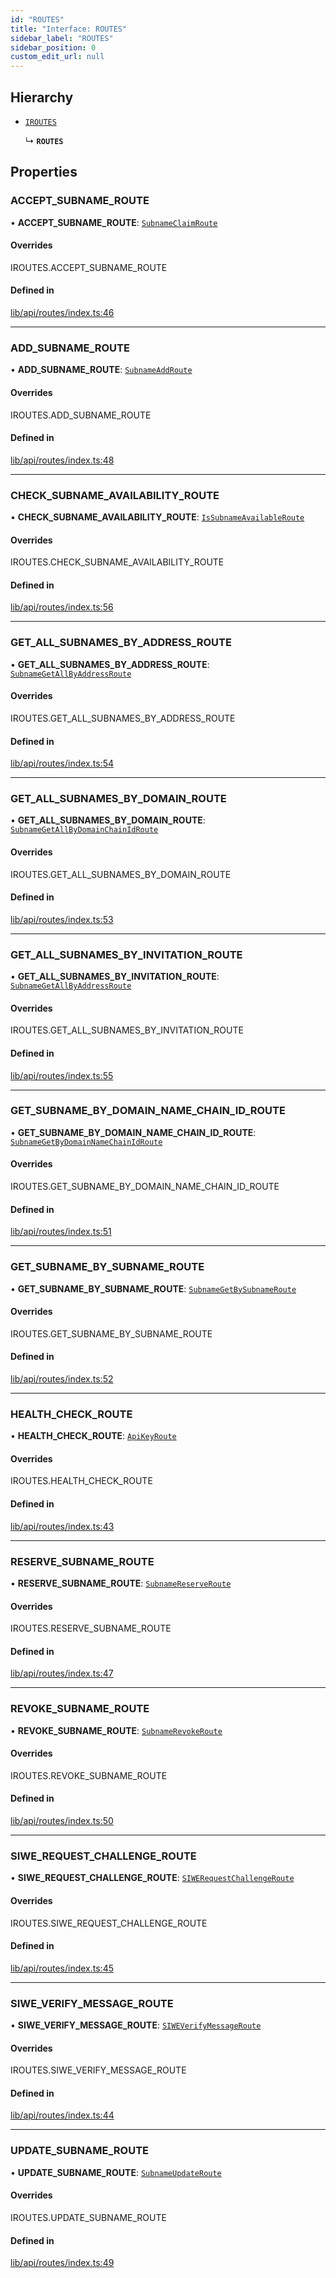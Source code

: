 ```yaml
---
id: "ROUTES"
title: "Interface: ROUTES"
sidebar_label: "ROUTES"
sidebar_position: 0
custom_edit_url: null
---
```


## Hierarchy

- [`IROUTES`](../modules.md#iroutes)

  ↳ **`ROUTES`**

## Properties

### ACCEPT\_SUBNAME\_ROUTE

• **ACCEPT\_SUBNAME\_ROUTE**: [`SubnameClaimRoute`](SubnameClaimRoute.md)

#### Overrides

IROUTES.ACCEPT\_SUBNAME\_ROUTE

#### Defined in

[lib/api/routes/index.ts:46](https://github.com/JustaName-id/JustaName-sdk/blob/24a962e/packages/@justaname.id/sdk/src/lib/api/routes/index.ts#L46)

___

### ADD\_SUBNAME\_ROUTE

• **ADD\_SUBNAME\_ROUTE**: [`SubnameAddRoute`](SubnameAddRoute.md)

#### Overrides

IROUTES.ADD\_SUBNAME\_ROUTE

#### Defined in

[lib/api/routes/index.ts:48](https://github.com/JustaName-id/JustaName-sdk/blob/24a962e/packages/@justaname.id/sdk/src/lib/api/routes/index.ts#L48)

___

### CHECK\_SUBNAME\_AVAILABILITY\_ROUTE

• **CHECK\_SUBNAME\_AVAILABILITY\_ROUTE**: [`IsSubnameAvailableRoute`](IsSubnameAvailableRoute.md)

#### Overrides

IROUTES.CHECK\_SUBNAME\_AVAILABILITY\_ROUTE

#### Defined in

[lib/api/routes/index.ts:56](https://github.com/JustaName-id/JustaName-sdk/blob/24a962e/packages/@justaname.id/sdk/src/lib/api/routes/index.ts#L56)

___

### GET\_ALL\_SUBNAMES\_BY\_ADDRESS\_ROUTE

• **GET\_ALL\_SUBNAMES\_BY\_ADDRESS\_ROUTE**: [`SubnameGetAllByAddressRoute`](SubnameGetAllByAddressRoute.md)

#### Overrides

IROUTES.GET\_ALL\_SUBNAMES\_BY\_ADDRESS\_ROUTE

#### Defined in

[lib/api/routes/index.ts:54](https://github.com/JustaName-id/JustaName-sdk/blob/24a962e/packages/@justaname.id/sdk/src/lib/api/routes/index.ts#L54)

___

### GET\_ALL\_SUBNAMES\_BY\_DOMAIN\_ROUTE

• **GET\_ALL\_SUBNAMES\_BY\_DOMAIN\_ROUTE**: [`SubnameGetAllByDomainChainIdRoute`](SubnameGetAllByDomainChainIdRoute.md)

#### Overrides

IROUTES.GET\_ALL\_SUBNAMES\_BY\_DOMAIN\_ROUTE

#### Defined in

[lib/api/routes/index.ts:53](https://github.com/JustaName-id/JustaName-sdk/blob/24a962e/packages/@justaname.id/sdk/src/lib/api/routes/index.ts#L53)

___

### GET\_ALL\_SUBNAMES\_BY\_INVITATION\_ROUTE

• **GET\_ALL\_SUBNAMES\_BY\_INVITATION\_ROUTE**: [`SubnameGetAllByAddressRoute`](SubnameGetAllByAddressRoute.md)

#### Overrides

IROUTES.GET\_ALL\_SUBNAMES\_BY\_INVITATION\_ROUTE

#### Defined in

[lib/api/routes/index.ts:55](https://github.com/JustaName-id/JustaName-sdk/blob/24a962e/packages/@justaname.id/sdk/src/lib/api/routes/index.ts#L55)

___

### GET\_SUBNAME\_BY\_DOMAIN\_NAME\_CHAIN\_ID\_ROUTE

• **GET\_SUBNAME\_BY\_DOMAIN\_NAME\_CHAIN\_ID\_ROUTE**: [`SubnameGetByDomainNameChainIdRoute`](SubnameGetByDomainNameChainIdRoute.md)

#### Overrides

IROUTES.GET\_SUBNAME\_BY\_DOMAIN\_NAME\_CHAIN\_ID\_ROUTE

#### Defined in

[lib/api/routes/index.ts:51](https://github.com/JustaName-id/JustaName-sdk/blob/24a962e/packages/@justaname.id/sdk/src/lib/api/routes/index.ts#L51)

___

### GET\_SUBNAME\_BY\_SUBNAME\_ROUTE

• **GET\_SUBNAME\_BY\_SUBNAME\_ROUTE**: [`SubnameGetBySubnameRoute`](SubnameGetBySubnameRoute.md)

#### Overrides

IROUTES.GET\_SUBNAME\_BY\_SUBNAME\_ROUTE

#### Defined in

[lib/api/routes/index.ts:52](https://github.com/JustaName-id/JustaName-sdk/blob/24a962e/packages/@justaname.id/sdk/src/lib/api/routes/index.ts#L52)

___

### HEALTH\_CHECK\_ROUTE

• **HEALTH\_CHECK\_ROUTE**: [`ApiKeyRoute`](ApiKeyRoute.md)

#### Overrides

IROUTES.HEALTH\_CHECK\_ROUTE

#### Defined in

[lib/api/routes/index.ts:43](https://github.com/JustaName-id/JustaName-sdk/blob/24a962e/packages/@justaname.id/sdk/src/lib/api/routes/index.ts#L43)

___

### RESERVE\_SUBNAME\_ROUTE

• **RESERVE\_SUBNAME\_ROUTE**: [`SubnameReserveRoute`](SubnameReserveRoute.md)

#### Overrides

IROUTES.RESERVE\_SUBNAME\_ROUTE

#### Defined in

[lib/api/routes/index.ts:47](https://github.com/JustaName-id/JustaName-sdk/blob/24a962e/packages/@justaname.id/sdk/src/lib/api/routes/index.ts#L47)

___

### REVOKE\_SUBNAME\_ROUTE

• **REVOKE\_SUBNAME\_ROUTE**: [`SubnameRevokeRoute`](SubnameRevokeRoute.md)

#### Overrides

IROUTES.REVOKE\_SUBNAME\_ROUTE

#### Defined in

[lib/api/routes/index.ts:50](https://github.com/JustaName-id/JustaName-sdk/blob/24a962e/packages/@justaname.id/sdk/src/lib/api/routes/index.ts#L50)

___

### SIWE\_REQUEST\_CHALLENGE\_ROUTE

• **SIWE\_REQUEST\_CHALLENGE\_ROUTE**: [`SIWERequestChallengeRoute`](SIWERequestChallengeRoute.md)

#### Overrides

IROUTES.SIWE\_REQUEST\_CHALLENGE\_ROUTE

#### Defined in

[lib/api/routes/index.ts:45](https://github.com/JustaName-id/JustaName-sdk/blob/24a962e/packages/@justaname.id/sdk/src/lib/api/routes/index.ts#L45)

___

### SIWE\_VERIFY\_MESSAGE\_ROUTE

• **SIWE\_VERIFY\_MESSAGE\_ROUTE**: [`SIWEVerifyMessageRoute`](SIWEVerifyMessageRoute.md)

#### Overrides

IROUTES.SIWE\_VERIFY\_MESSAGE\_ROUTE

#### Defined in

[lib/api/routes/index.ts:44](https://github.com/JustaName-id/JustaName-sdk/blob/24a962e/packages/@justaname.id/sdk/src/lib/api/routes/index.ts#L44)

___

### UPDATE\_SUBNAME\_ROUTE

• **UPDATE\_SUBNAME\_ROUTE**: [`SubnameUpdateRoute`](SubnameUpdateRoute.md)

#### Overrides

IROUTES.UPDATE\_SUBNAME\_ROUTE

#### Defined in

[lib/api/routes/index.ts:49](https://github.com/JustaName-id/JustaName-sdk/blob/24a962e/packages/@justaname.id/sdk/src/lib/api/routes/index.ts#L49)
